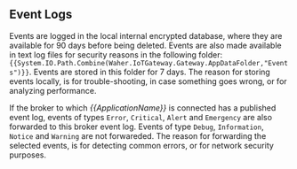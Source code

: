﻿Event Logs
-------------

Events are logged in the local internal encrypted database, where they are available for 90 days before being deleted. Events are also made 
available in text log files for security reasons in the following folder: `{{System.IO.Path.Combine(Waher.IoTGateway.Gateway.AppDataFolder,"Events")}}`.
Events are stored in this folder for 7 days. The reason for storing events locally, is for trouble-shooting, in case something goes wrong, or for 
analyzing performance.

If the broker to which *{{ApplicationName}}* is connected has a published event log, events of types `Error`, `Critical`, `Alert` and `Emergency`
are also forwarded to this broker event log. Events of type `Debug`, `Information`, `Notice` and `Warning` are not forwareded. The reason for
forwarding the selected events, is for detecting common errors, or for network security purposes.
